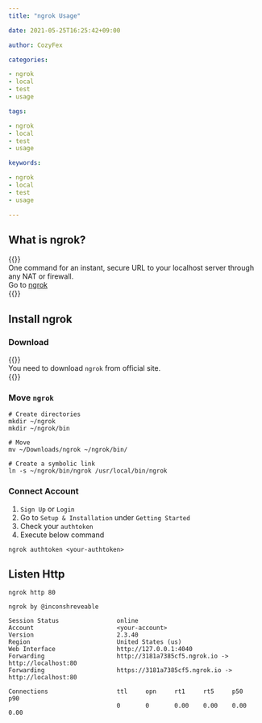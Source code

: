 ```yaml
---
title: "ngrok Usage"

date: 2021-05-25T16:25:42+09:00

author: CozyFex

categories:

- ngrok
- local
- test
- usage

tags:

- ngrok
- local
- test
- usage

keywords:

- ngrok
- local
- test
- usage

---
```


## What is ngrok?

{{<admonition note ngrok true>}}  
One command for an instant, secure URL to your localhost server through any NAT or firewall.  
Go to [ngrok](https://ngrok.com/)  
{{</admonition>}}

## Install ngrok

### Download

{{<admonition note Download true>}}  
You need to download `ngrok` from official site.  
{{</admonition>}}

### Move `ngrok`

```shell
# Create directories
mkdir ~/ngrok
mkdir ~/ngrok/bin

# Move
mv ~/Downloads/ngrok ~/ngrok/bin/

# Create a symbolic link
ln -s ~/ngrok/bin/ngrok /usr/local/bin/ngrok
```

### Connect Account

1. `Sign Up` or `Login`
2. Go to `Setup & Installation` under `Getting Started`
3. Check your `authtoken`
4. Execute below command

```shell
ngrok authtoken <your-authtoken>
```

## Listen Http

```shell
ngrok http 80
```

```shell
ngrok by @inconshreveable

Session Status                online
Account                       <your-account>
Version                       2.3.40
Region                        United States (us)
Web Interface                 http://127.0.0.1:4040
Forwarding                    http://3181a7385cf5.ngrok.io -> http://localhost:80
Forwarding                    https://3181a7385cf5.ngrok.io -> http://localhost:80

Connections                   ttl     opn     rt1     rt5     p50     p90
                              0       0       0.00    0.00    0.00    0.00
```

